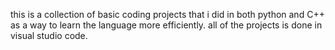 this is a collection of basic coding projects that i did in both python and C++ as a way to learn the language more efficiently.
all of the projects is done in visual studio code.
